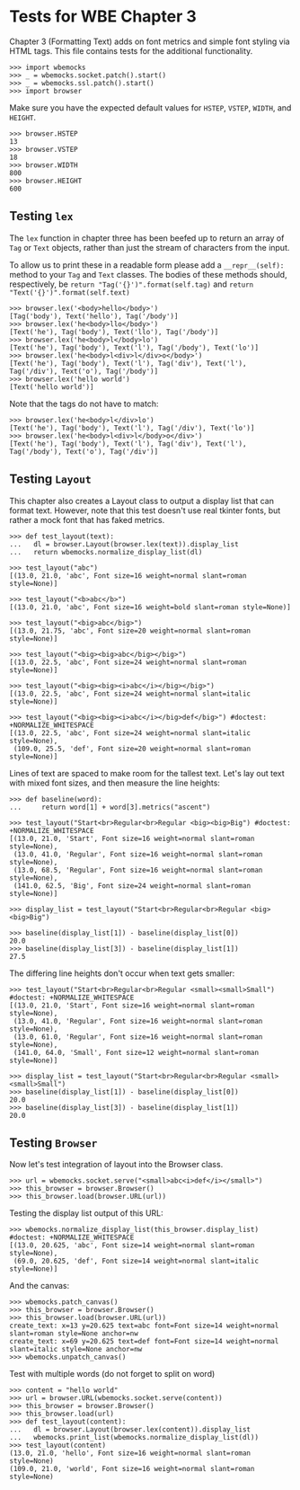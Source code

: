 Tests for WBE Chapter 3
=======================

Chapter 3 (Formatting Text) adds on font metrics and simple font styling via
HTML tags. This file contains tests for the additional functionality.

    >>> import wbemocks
    >>> _ = wbemocks.socket.patch().start()
    >>> _ = wbemocks.ssl.patch().start()
    >>> import browser

Make sure you have the expected default values for `HSTEP`, `VSTEP`,
`WIDTH`, and `HEIGHT`.

    >>> browser.HSTEP
    13
    >>> browser.VSTEP
    18
    >>> browser.WIDTH
    800
    >>> browser.HEIGHT
    600

Testing `lex`
-------------

The `lex` function in chapter three has been beefed up to return an array
of `Tag` or `Text` objects, rather than just the stream of characters from the
input.

To allow us to print these in a readable form please add a `__repr__(self):` method
  to your `Tag` and `Text` classes.
The bodies of these methods should, respectively, be
`return "Tag('{}')".format(self.tag)`
and `return "Text('{}')".format(self.text)`

    >>> browser.lex('<body>hello</body>')
    [Tag('body'), Text('hello'), Tag('/body')]
    >>> browser.lex('he<body>llo</body>')
    [Text('he'), Tag('body'), Text('llo'), Tag('/body')]
    >>> browser.lex('he<body>l</body>lo')
    [Text('he'), Tag('body'), Text('l'), Tag('/body'), Text('lo')]
    >>> browser.lex('he<body>l<div>l</div>o</body>')
    [Text('he'), Tag('body'), Text('l'), Tag('div'), Text('l'), Tag('/div'), Text('o'), Tag('/body')]
    >>> browser.lex('hello world')
    [Text('hello world')]


Note that the tags do not have to match:

    >>> browser.lex('he<body>l</div>lo')
    [Text('he'), Tag('body'), Text('l'), Tag('/div'), Text('lo')]
    >>> browser.lex('he<body>l<div>l</body>o</div>')
    [Text('he'), Tag('body'), Text('l'), Tag('div'), Text('l'), Tag('/body'), Text('o'), Tag('/div')]

Testing `Layout`
----------------

This chapter also creates a Layout class to output a display list that can
format text. However, note that this test doesn't use real tkinter fonts, but
rather a mock font that has faked metrics.

    >>> def test_layout(text):
    ...   dl = browser.Layout(browser.lex(text)).display_list
    ...   return wbemocks.normalize_display_list(dl)

    >>> test_layout("abc")
    [(13.0, 21.0, 'abc', Font size=16 weight=normal slant=roman style=None)]

    >>> test_layout("<b>abc</b>")
    [(13.0, 21.0, 'abc', Font size=16 weight=bold slant=roman style=None)]

    >>> test_layout("<big>abc</big>")
    [(13.0, 21.75, 'abc', Font size=20 weight=normal slant=roman style=None)]

    >>> test_layout("<big><big>abc</big></big>")
    [(13.0, 22.5, 'abc', Font size=24 weight=normal slant=roman style=None)]

    >>> test_layout("<big><big><i>abc</i></big></big>")
    [(13.0, 22.5, 'abc', Font size=24 weight=normal slant=italic style=None)]

    >>> test_layout("<big><big><i>abc</i></big>def</big>") #doctest: +NORMALIZE_WHITESPACE
    [(13.0, 22.5, 'abc', Font size=24 weight=normal slant=italic style=None),
     (109.0, 25.5, 'def', Font size=20 weight=normal slant=roman style=None)]




Lines of text are spaced to make room for the tallest text. Let's lay
out text with mixed font sizes, and then measure the line heights:

    >>> def baseline(word):
    ...     return word[1] + word[3].metrics("ascent")

    >>> test_layout("Start<br>Regular<br>Regular <big><big>Big") #doctest: +NORMALIZE_WHITESPACE
    [(13.0, 21.0, 'Start', Font size=16 weight=normal slant=roman style=None),
     (13.0, 41.0, 'Regular', Font size=16 weight=normal slant=roman style=None),
     (13.0, 68.5, 'Regular', Font size=16 weight=normal slant=roman style=None),
     (141.0, 62.5, 'Big', Font size=24 weight=normal slant=roman style=None)]

    >>> display_list = test_layout("Start<br>Regular<br>Regular <big><big>Big")

    >>> baseline(display_list[1]) - baseline(display_list[0])
    20.0
    >>> baseline(display_list[3]) - baseline(display_list[1])
    27.5

The differing line heights don't occur when text gets smaller:


    >>> test_layout("Start<br>Regular<br>Regular <small><small>Small")  #doctest: +NORMALIZE_WHITESPACE
    [(13.0, 21.0, 'Start', Font size=16 weight=normal slant=roman style=None),
     (13.0, 41.0, 'Regular', Font size=16 weight=normal slant=roman style=None),
     (13.0, 61.0, 'Regular', Font size=16 weight=normal slant=roman style=None),
     (141.0, 64.0, 'Small', Font size=12 weight=normal slant=roman style=None)]

    >>> display_list = test_layout("Start<br>Regular<br>Regular <small><small>Small")
    >>> baseline(display_list[1]) - baseline(display_list[0])
    20.0
    >>> baseline(display_list[3]) - baseline(display_list[1])
    20.0


Testing `Browser`
-----------------

Now let's test integration of layout into the Browser class.

    >>> url = wbemocks.socket.serve("<small>abc<i>def</i></small>")
    >>> this_browser = browser.Browser()
    >>> this_browser.load(browser.URL(url))

Testing the display list output of this URL:

    >>> wbemocks.normalize_display_list(this_browser.display_list)  #doctest: +NORMALIZE_WHITESPACE
    [(13.0, 20.625, 'abc', Font size=14 weight=normal slant=roman style=None),
     (69.0, 20.625, 'def', Font size=14 weight=normal slant=italic style=None)]

And the canvas:

    >>> wbemocks.patch_canvas()
    >>> this_browser = browser.Browser()
    >>> this_browser.load(browser.URL(url))
    create_text: x=13 y=20.625 text=abc font=Font size=14 weight=normal slant=roman style=None anchor=nw
    create_text: x=69 y=20.625 text=def font=Font size=14 weight=normal slant=italic style=None anchor=nw
    >>> wbemocks.unpatch_canvas()


Test with multiple words (do not forget to split on word)

    >>> content = "hello world"
    >>> url = browser.URL(wbemocks.socket.serve(content))
    >>> this_browser = browser.Browser()
    >>> this_browser.load(url)
    >>> def test_layout(content):
    ...   dl = browser.Layout(browser.lex(content)).display_list
    ...   wbemocks.print_list(wbemocks.normalize_display_list(dl))
    >>> test_layout(content)
    (13.0, 21.0, 'hello', Font size=16 weight=normal slant=roman style=None)
    (109.0, 21.0, 'world', Font size=16 weight=normal slant=roman style=None)
